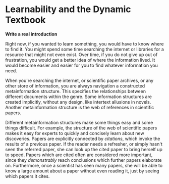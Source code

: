 Learnability and the Dynamic Textbook
=====================================

**Write a real introduction**

Right now, if you wanted to learn something, you would have to know where to find it.  You might spend some time searching the internet or libraries for a resource that might not even exist.  Over time, if you do not give up out of frustration, you would get a better idea of where the information lived.  It would become easier and easier for you to find whatever information you need.

When you're searching the internet, or scientific paper archives, or any other store of information, you are always navigation a constructed metainformation structure.  This specifies the relationships between different documents within the genre.  Some information structures are created implicitly, without any design, like intertext allusions in novels.  Another metainformation structure is the web of references in scientific papers.

Different metainformation structures make some things easy and some things difficult.  For example, the structure of the web of scientific papers makes it easy for experts to quickly and concisely learn about new discoveries.  Papers are explicitly connected by *citations*, which invoke the results of a previous paper.  If the reader needs a refresher, or simply hasn't seen the referred paper, she can look up the cited paper to bring herself up to speed.  Papers which are cited often are considered more important, since they _demonstrably_ reach conclusions which further papers elaborate on.  Furthermore, once a scientist has seen many papers, she will be able to know a large amount about a paper without even reading it, just by seeing which papers it cites.

